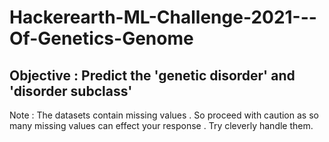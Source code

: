 # Hackerearth-ML-Challenge-2021---Of-Genetics-Genome
## Objective : Predict the 'genetic disorder' and 'disorder subclass' 

Note : The datasets contain missing values . So proceed with caution as so many missing values can effect your response . Try cleverly handle them.  

